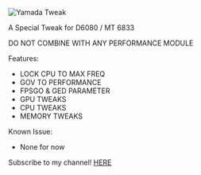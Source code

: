 ![Yamada Tweak](https://github.com/user-attachments/assets/37710b4f-dc91-4e45-aa6b-b6bbb0793060)

A Special Tweak for D6080 / MT 6833

DO NOT COMBINE WITH ANY PERFORMANCE MODULE

Features:
- LOCK CPU TO MAX FREQ
- GOV TO PERFORMANCE
- FPSGO & GED PARAMETER
- GPU TWEAKS
- CPU TWEAKS
- MEMORY TWEAKS

Known Issue:
- None for now

Subscribe to my channel! [HERE](https://www.youtube.com/@KanagawaYamada)
